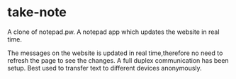 # take-note
A clone of notepad.pw. A notepad app which updates the website in real time. 

The messages on the website is updated in real time,therefore no need to refresh the page to see the changes.
A full duplex communication has been setup. 
Best used to transfer text to different devices anonymously.
